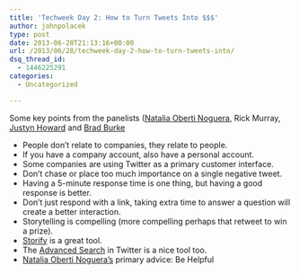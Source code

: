 ```yaml
---
title: 'Techweek Day 2: How to Turn Tweets Into $$$'
author: johnpolacek
type: post
date: 2013-06-28T21:13:16+00:00
url: /2013/06/28/techweek-day-2-how-to-turn-tweets-into/
dsq_thread_id:
  - 1446225291
categories:
  - Uncategorized

---
```


Some key points from the panelists ([Natalia Oberti Noguera][1], Rick Murray, [Justyn Howard][2] and [Brad Burke][3]</p> 

  * People don’t relate to companies, they relate to people.
  * If you have a company account, also have a personal account.
  * Some companies are using Twitter as a primary customer interface.
  * Don’t chase or place too much importance on a single negative tweet.
  * Having a 5-minute response time is one thing, but having a good response is better.
  * Don’t just respond with a link, taking extra time to answer a question will create a better interaction.
  * Storytelling is compelling (more compelling perhaps that retweet to win a prize).
  * [Storify][4] is a great tool.
  * The [Advanced Search][5] in Twitter is a nice tool too.
  * [Natalia Oberti Noguera’s][6] primary advice: Be Helpful

 [1]: http://twitter.com/nakisnakis
 [2]: http://twitter.com/Justyn
 [3]: http://twitter.com/BradBurke312
 [4]: http://storify.com
 [5]: https://twitter.com/search-advanced
 [6]: https://twitter.com/nakisnakis